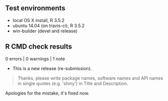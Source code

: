 ## Test environments
* local OS X install, R 3.5.2
* ubuntu 14.04 (on travis-ci), R 3.5.2
* win-builder (devel and release)

## R CMD check results

0 errors | 0 warnings | 1 note

* This is a new release (re-submission).

> Thanks, please write package names, software names and API names in single quotes (e.g. 'shiny') in Title and Description.

Apologies for the mistake, it's fixed now.